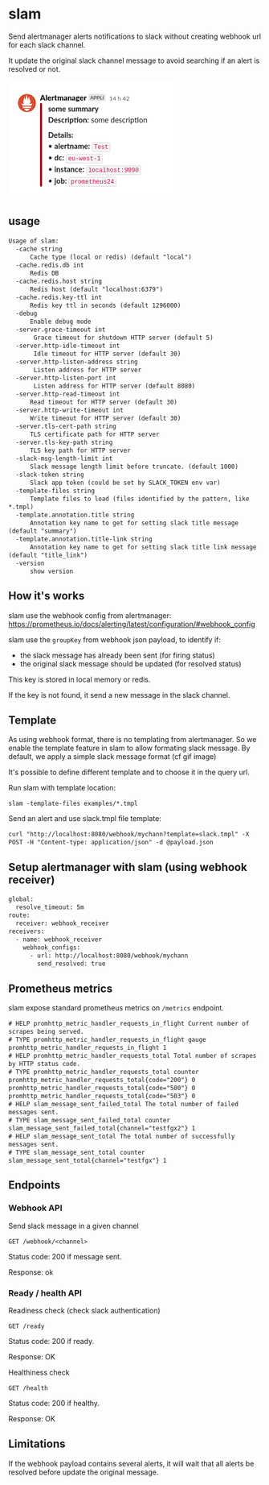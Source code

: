 # slam
Send alertmanager alerts notifications to slack without creating webhook url for each slack channel.

It update the original slack channel message to avoid searching if an alert is resolved or not.

![](examples/slam.gif)

## usage

```
Usage of slam:
  -cache string
      Cache type (local or redis) (default "local")
  -cache.redis.db int
      Redis DB
  -cache.redis.host string
      Redis host (default "localhost:6379")
  -cache.redis.key-ttl int
      Redis key ttl in seconds (default 1296000)
  -debug
      Enable debug mode
  -server.grace-timeout int
       Grace timeout for shutdown HTTP server (default 5)
  -server.http-idle-timeout int
       Idle timeout for HTTP server (default 30)
  -server.http-listen-address string
       Listen address for HTTP server
  -server.http-listen-port int
       Listen address for HTTP server (default 8080)
  -server.http-read-timeout int
      Read timeout for HTTP server (default 30)
  -server.http-write-timeout int
      Write timeout for HTTP server (default 30)
  -server.tls-cert-path string
      TLS certificate path for HTTP server
  -server.tls-key-path string
      TLS key path for HTTP server
  -slack-msg-length-limit int
      Slack message length limit before truncate. (default 1000)
  -slack-token string
      Slack app token (could be set by SLACK_TOKEN env var)
  -template-files string
      Template files to load (files identified by the pattern, like *.tmpl)
  -template.annotation.title string
      Annotation key name to get for setting slack title message (default "summary")
  -template.annotation.title-link string
      Annotation key name to get for setting slack title link message (default "title_link")
  -version
      show version
```

## How it's works

slam use the webhook config from alertmanager: https://prometheus.io/docs/alerting/latest/configuration/#webhook_config

slam use the `groupKey` from webhook json payload, to identify if:
* the slack message has already been sent (for firing status)
* the original slack message should be updated (for resolved status)

This key is stored in local memory or redis.

If the key is not found, it send a new message in the slack channel.


## Template

As using webhook format, there is no templating from alertmanager. So we enable the template feature in slam to allow formating slack message. By default, we apply a simple slack message format (cf gif image)

It's possible to define different template and to choose it in the query url.

Run slam with template location:
```
slam -template-files examples/*.tmpl
```

Send an alert and use slack.tmpl file template:
```
curl "http://localhost:8080/webhook/mychann?template=slack.tmpl" -X POST -H "Content-type: application/json" -d @payload.json
```

## Setup alertmanager with slam (using webhook receiver)

```
global:
  resolve_timeout: 5m
route:
  receiver: webhook_receiver
receivers:
  - name: webhook_receiver
    webhook_configs:
      - url: http://localhost:8080/webhook/mychann
        send_resolved: true
```

## Prometheus metrics

slam expose standard prometheus metrics on `/metrics` endpoint.

```
# HELP promhttp_metric_handler_requests_in_flight Current number of scrapes being served.
# TYPE promhttp_metric_handler_requests_in_flight gauge
promhttp_metric_handler_requests_in_flight 1
# HELP promhttp_metric_handler_requests_total Total number of scrapes by HTTP status code.
# TYPE promhttp_metric_handler_requests_total counter
promhttp_metric_handler_requests_total{code="200"} 0
promhttp_metric_handler_requests_total{code="500"} 0
promhttp_metric_handler_requests_total{code="503"} 0
# HELP slam_message_sent_failed_total The total number of failed messages sent.
# TYPE slam_message_sent_failed_total counter
slam_message_sent_failed_total{channel="testfgx2"} 1
# HELP slam_message_sent_total The total number of successfully messages sent.
# TYPE slam_message_sent_total counter
slam_message_sent_total{channel="testfgx"} 1
```

## Endpoints

### Webhook API

Send slack message in a given channel
```
GET /webhook/<channel>
```
Status code: 200 if message sent.

Response: ok


### Ready / health API

Readiness check (check slack authentication)
```
GET /ready
```
Status code: 200 if ready.

Response: OK

Healthiness check
```
GET /health
```
Status code: 200 if healthy.

Response: OK

## Limitations

If the webhook payload contains several alerts, it will wait that all alerts be resolved before update the original message.
